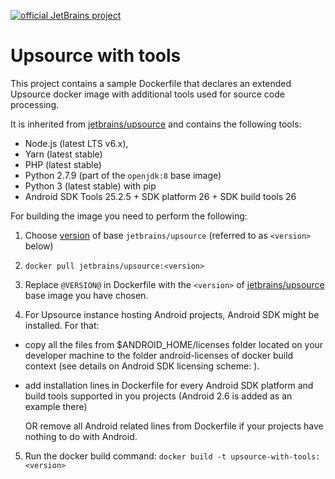 [![official JetBrains project](http://jb.gg/badges/official-plastic.svg)](https://confluence.jetbrains.com/display/ALL/JetBrains+on+GitHub)
# Upsource with tools

This project contains a sample Dockerfile that declares an extended Upsource docker image with additional tools used for source code processing.

It is inherited from [jetbrains/upsource](https://hub.docker.com/r/jetbrains/upsource/) and contains the following tools:
- Node.js (latest LTS v6.x), 
- Yarn (latest stable)
- PHP (latest stable)
- Python 2.7.9 (part of the `openjdk:8` base image) 
- Python 3 (latest stable) with pip
- Android SDK Tools 25.2.5 + SDK platform 26 +  SDK build tools 26

For building the image you need to perform the following:

1. Choose [version](https://hub.docker.com/r/jetbrains/upsource/tags/) of base `jetbrains/upsource`
(referred to as `<version>` below)

2. `docker pull jetbrains/upsource:<version>`

3. Replace `@VERSION@` in Dockerfile with the `<version>` of [jetbrains/upsource](https://hub.docker.com/r/jetbrains/upsource/) base image you have chosen.

4. For Upsource instance hosting Android projects, Android SDK might be installed. For that:
- copy all the files from $ANDROID_HOME/licenses folder located on your developer machine to the folder android-licenses of docker build context (see details on Android SDK licensing scheme: <link-to-the Android site>).
- add installation lines in Dockerfile for every Android SDK platform and build tools supported in you projects (Android 2.6 is added as an example there)
  
   OR remove all Android related lines from Dockerfile if your projects have nothing to do with Android.

5. Run the docker build command:
`docker build -t upsource-with-tools:<version>`
